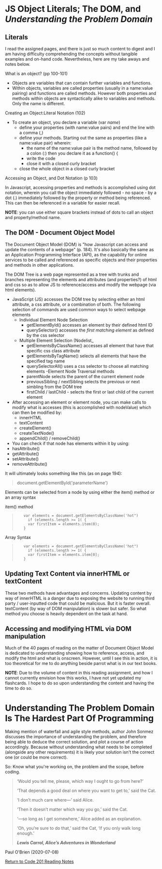 # JS Object Literals; The DOM, and *Understanding the Problem Domain*

## Literals

I read the assigned pages, and there is just so much content to digest and I am having difficulty comprehending the concepts without tangible examples and on-hand code. Nevertheless, here are my take aways and notes below.

What is an object? (pp 100-101)
- Objects are variables that can contain further variables and functions.
- Within objects, variables are called properties (usually in a name:value pairing) and functions are called methods. However both properties and methods within objects are syntactically alike to variables and methods. Only the name is different.

Creating an Object:Literal Notation (102)
- To create an object, you declare a variable (var *name*)
  - define your properties (with name:value pairs) and end the line with a comma (,)
  - define your methods. Starting out the same as properties (like a name:value pair) wherein:
    - the name of the name:value pair is the method name, followed by a colon (:) then you declare it as a function() {
    - write the code
    - close it with a closed curly bracket
  - close the whole object in a closed curly bracket

Accessing an Object, and Dot Notation (p 103)

In Javascript, accessing properties and methods is accomplished using dot notation, wherein you call the object immediately followed - no space - by a dot (.) immediately followed by the property or method being referenced. This can then be referenced in a variable for easier recall.

__NOTE__: you can use either square brackets instead of dots to call an object and property/method name.

## The DOM - Document Object Model

The Document Object Model (DOM) is "how Javascript can access and update the contents of a webpage" (p. 184). It's also basically the same as an Application Programming Interface (API), as the capability for online services to be called and referenced as specific objects and their properties and methods in other applications.

The DOM Tree is a web page represented as a tree with trunks and branches representing the elements and attributes (and properties?) of html and css so as to allow JS to reference/access and modify the webpage (via html elements).  
- JavaScript (JS) accesses the DOM tree by selecting either an html attribute, a css attribute, or a combination of both. The following selection of commands are used common ways to select webpage elements
  - Individual Element Node Selection
    - getElementById() accesses an element by their defined html ID
    - querySelector() accesses the _first matching element_ as defined by the css selector
  - Multiple Element Selection (Nodelist_
    - getElementsByClassName() accesses all element that have that specific css class attribute
    - getElementsByTagName() selects all elements that have the specified tag name
    - querySelectorAll() uses a css selector to choose all matching elements
  -Element Node Traversal methods
    - parentNode selects the parent of the current element node
    - previousSibling / nextSibling selects the previous or next simbling from the DOM tree
    - firstChild / lastChild - selects the first or last child of the current element
- After accessing an element or element node, you can make calls to modify what is accesses (this is accomplished with nodeValue) which can then be modified by:
  - innerHTML
  - textContent
  - createElement()
  - createTextNode()
  - appendChild() / removeChild()
- You can check if that node has elements within it by using:
 - hasAttribute()
 - getAttribute()
 - setAttribute()
 - removeAttribute()

It will ultimately looks something like this (as on page 194):
> document.getElementById('parameterName')

Elements can be selected from a node by using either the item() method or an array syntax

item() method 

>        var elements = document.getElementsByClassName('hot")
>          if (elements.length >= 1( {
>          var firstItem = elements.item(0);
>        }

Array Syntax

>        var elements = document.getElementsByClassName('hot")
>          if (elements.length >= 1( {
>          var firstItem = elements.item[0];
>        }

## Updating Text Content via innerHTML or textContent

These two methods have advantages and concerns. Updating content by way of innerHTML is a danger due to exposing the website to running third party / user-inputted code that could be malicious. But it is faster overall. textContent (by way of DOM manipulation) is slower but safer. So what method you choose is heavily dependent on the task at hand.

## Accessing and modifying HTML via DOM manipulation

Much of the 40 pages of reading on the matter of Document Object Model is dedicated to understanding showing how to reference, access, and modify the html and what is onscreen. However, until I see this in action, it is too theoretical for me to do anything beside parrot what is in our text books.

**NOTE**: Due to the volume of content in this reading assignment, and how I cannot currently envision how this works, I have not yet updated my flashcards. I hope to do so upon understanding the content and having the time to do so.

# Understanding The Problem Domain Is The Hardest Part Of Programming

Making mention of waterfall and agile style methods, author John Sonmez discusses the importance of understanding the problem, and therefore being able to deduce the correct solution, and plot a course of action accordingly. Because without understanding what needs to be completed (alongside any other requirements) it is likely your solution isn't the correct one (or could be more correct).

So: Know what you're working on, the problem and the scope, before coding.

> ‘Would you tell me, please, which way I ought to go from here?’
> 
> ‘That depends a good deal on where you want to get to,’ said the Cat.
> 
> ‘I don’t much care where—’ said Alice.
> 
> ‘Then it doesn’t matter which way you go,’ said the Cat.
> 
> ‘—so long as I get somewhere,’ Alice added as an explanation.
> 
> ‘Oh, you’re sure to do that,’ said the Cat, ‘if you only walk long enough.’
>
> ***Lewis Carrol, Alice’s Adventures in Wonderland***

Paul O'Brien (2020-07-08)

[Return to Code 201 Reading Notes](https://pvobrien.github.io/reading-notes/)
